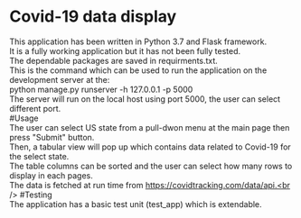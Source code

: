 # Covid-19 data display <br />
This application has been written in Python 3.7 and Flask framework. <br />
It is a fully working application but it has not been fully tested.<br />
The dependable packages are saved in requirments.txt. <br />
This is the command which can be used to run the application on the development server at the: <br />
    python manage.py  runserver -h 127.0.0.1 -p 5000<br />
The server will run on the local host using port 5000, the user can select different port.<br />
#Usage<br />
The user can select US state from a pull-dwon menu at the main page then press "Submit" button.<br />
Then, a tabular view will pop up which contains data related to Covid-19 for the select state.<br />
The table columns can be sorted and the user can select how many rows to display in each pages.<br />
The data is fetched at run time from https://covidtracking.com/data/api.<br />
#Testing<br />
The application has a basic test unit (test_app) which is extendable.<br />
